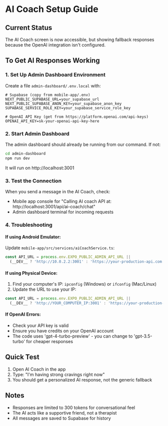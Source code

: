 # AI Coach Setup Guide

## Current Status
The AI Coach screen is now accessible, but showing fallback responses because the OpenAI integration isn't configured.

## To Get AI Responses Working

### 1. Set Up Admin Dashboard Environment
Create a file `admin-dashboard/.env.local` with:

```
# Supabase (copy from mobile-app/.env)
NEXT_PUBLIC_SUPABASE_URL=your_supabase_url
NEXT_PUBLIC_SUPABASE_ANON_KEY=your_supabase_anon_key
SUPABASE_SERVICE_ROLE_KEY=your_supabase_service_role_key

# OpenAI API Key (get from https://platform.openai.com/api-keys)
OPENAI_API_KEY=sk-your-openai-api-key-here
```

### 2. Start Admin Dashboard
The admin dashboard should already be running from our command. If not:
```bash
cd admin-dashboard
npm run dev
```

It will run on http://localhost:3001

### 3. Test the Connection
When you send a message in the AI Coach, check:
- Mobile app console for "Calling AI coach API at: http://localhost:3001/api/ai-coach/chat"
- Admin dashboard terminal for incoming requests

### 4. Troubleshooting

#### If using Android Emulator:
Update `mobile-app/src/services/aiCoachService.ts`:
```javascript
const API_URL = process.env.EXPO_PUBLIC_ADMIN_API_URL || 
  (__DEV__ ? 'http://10.0.2.2:3001' : 'https://your-production-api.com');
```

#### If using Physical Device:
1. Find your computer's IP: `ipconfig` (Windows) or `ifconfig` (Mac/Linux)
2. Update the URL to use your IP:
```javascript
const API_URL = process.env.EXPO_PUBLIC_ADMIN_API_URL || 
  (__DEV__ ? 'http://YOUR_COMPUTER_IP:3001' : 'https://your-production-api.com');
```

#### If OpenAI Errors:
- Check your API key is valid
- Ensure you have credits on your OpenAI account
- The code uses 'gpt-4-turbo-preview' - you can change to 'gpt-3.5-turbo' for cheaper responses

## Quick Test
1. Open AI Coach in the app
2. Type: "I'm having strong cravings right now"
3. You should get a personalized AI response, not the generic fallback

## Notes
- Responses are limited to 300 tokens for conversational feel
- The AI acts like a supportive friend, not a therapist
- All messages are saved to Supabase for history 
